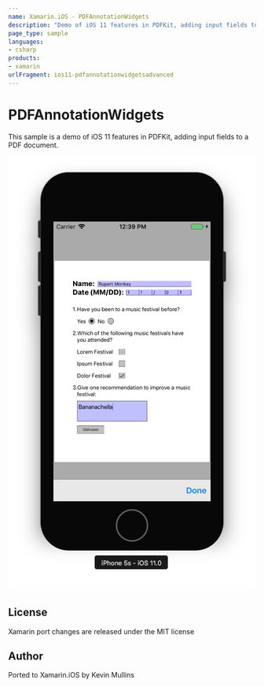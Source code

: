 ```yaml
---
name: Xamarin.iOS - PDFAnnotationWidgets
description: "Demo of iOS 11 features in PDFKit, adding input fields to a PDF document #ios11"
page_type: sample
languages:
- csharp
products:
- xamarin
urlFragment: ios11-pdfannotationwidgetsadvanced
---
```

# PDFAnnotationWidgets

This sample is a demo of iOS 11 features in PDFKit, adding input fields to a PDF document.

![simulator showing editable PDF document](Screenshots/01.png)


## License

Xamarin port changes are released under the MIT license

## Author

Ported to Xamarin.iOS by Kevin Mullins
